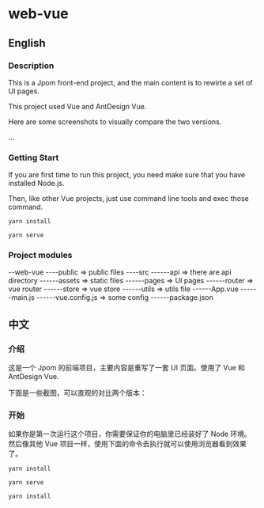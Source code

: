 # web-vue

## English

### Description

This is a Jpom front-end project, and the main content is to rewirte a set of UI pages.

This project used Vue and AntDesign Vue.

Here are some screenshots to visually compare the two versions.

...  

### Getting Start

If you are first time to run this project, you need make sure that you have installed Node.js.

Then, like other Vue projects, just use command line tools and exec those command.
```
yarn install
```
```
yarn serve
```

### Project modules
--web-vue
----public => public files
----src
------api => there are api directory
------assets => static files
------pages => UI pages
------router => vue router
------store => vue store
------utils => utils file
------App.vue
------main.js
------vue.config.js => some config
------package.json

## 中文

### 介绍

这是一个 Jpom 的前端项目，主要内容是重写了一套 UI 页面。使用了 Vue 和 AntDesign Vue.

下面是一些截图，可以直观的对比两个版本：

### 开始
如果你是第一次运行这个项目，你需要保证你的电脑里已经装好了 Node 环境。然后像其他 Vue 项目一样，使用下面的命令去执行就可以使用浏览器看到效果了。
```
yarn install
```
```
yarn serve
```
```
yarn install
```
